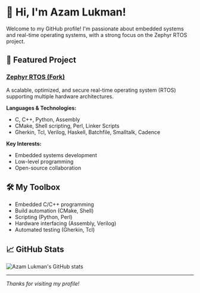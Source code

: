 # 👋 Hi, I'm Azam Lukman!

Welcome to my GitHub profile! I'm passionate about embedded systems and real-time operating systems, with a strong focus on the Zephyr RTOS project.

## 🚀 Featured Project

### [Zephyr RTOS (Fork)](https://github.com/AzamLukman/zephyr)
A scalable, optimized, and secure real-time operating system (RTOS) supporting multiple hardware architectures.

**Languages & Technologies:**
- C, C++, Python, Assembly
- CMake, Shell scripting, Perl, Linker Scripts
- Gherkin, Tcl, Verilog, Haskell, Batchfile, Smalltalk, Cadence

**Key Interests:**
- Embedded systems development
- Low-level programming
- Open-source collaboration

## 🛠️ My Toolbox
- Embedded C/C++ programming
- Build automation (CMake, Shell)
- Scripting (Python, Perl)
- Hardware interfacing (Assembly, Verilog)
- Automated testing (Gherkin, Tcl)

## 📈 GitHub Stats

![Azam Lukman's GitHub stats](https://github-readme-stats.vercel.app/api?username=AzamLukman&show_icons=true&theme=tokyonight&include_all_commits=true)

---

*Thanks for visiting my profile!*